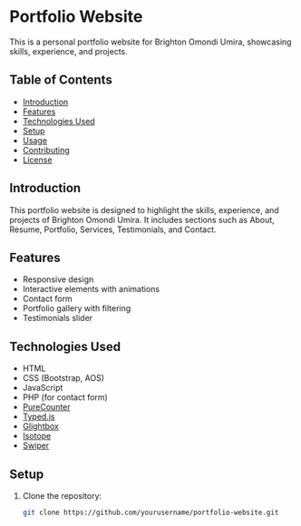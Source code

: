 # Portfolio Website

This is a personal portfolio website for Brighton Omondi Umira, showcasing skills, experience, and projects.

## Table of Contents

- [Introduction](#introduction)
- [Features](#features)
- [Technologies Used](#technologies-used)
- [Setup](#setup)
- [Usage](#usage)
- [Contributing](#contributing)
- [License](#license)

## Introduction

This portfolio website is designed to highlight the skills, experience, and projects of Brighton Omondi Umira. It includes sections such as About, Resume, Portfolio, Services, Testimonials, and Contact.

## Features

- Responsive design
- Interactive elements with animations
- Contact form
- Portfolio gallery with filtering
- Testimonials slider

## Technologies Used

- HTML
- CSS (Bootstrap, AOS)
- JavaScript
- PHP (for contact form)
- [PureCounter](https://github.com/srexi/purecounterjs)
- [Typed.js](https://github.com/mattboldt/typed.js/)
- [Glightbox](https://github.com/biati-digital/glightbox)
- [Isotope](https://isotope.metafizzy.co/)
- [Swiper](https://swiperjs.com/)

## Setup

1. Clone the repository:
   ```bash
   git clone https://github.com/yourusername/portfolio-website.git
